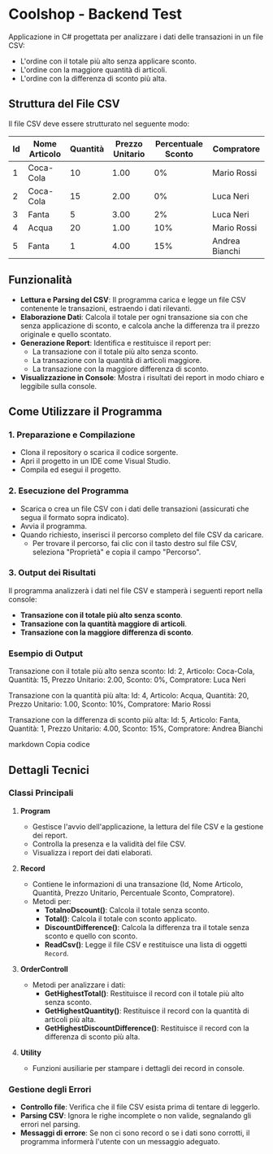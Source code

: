 # Coolshop - Backend Test

Applicazione in C# progettata per analizzare i dati delle transazioni in un file CSV:

- L'ordine con il totale più alto senza applicare sconto.
- L'ordine con la maggiore quantità di articoli.
- L'ordine con la differenza di sconto più alta.


## Struttura del File CSV

Il file CSV deve essere strutturato nel seguente modo:

| Id | Nome Articolo | Quantità | Prezzo Unitario | Percentuale Sconto | Compratore |
|----|---------------|----------|-----------------|--------------------|------------|
| 1  | Coca-Cola     | 10       | 1.00            | 0%                 | Mario Rossi|
| 2  | Coca-Cola     | 15       | 2.00            | 0%                 | Luca Neri |
| 3  | Fanta         | 5        | 3.00            | 2%                 | Luca Neri |
| 4  | Acqua         | 20       | 1.00            | 10%                | Mario Rossi|
| 5  | Fanta         | 1        | 4.00            | 15%                | Andrea Bianchi|


## Funzionalità

- **Lettura e Parsing del CSV**: Il programma carica e legge un file CSV contenente le transazioni, estraendo i dati rilevanti.
- **Elaborazione Dati**: Calcola il totale per ogni transazione sia con che senza applicazione di sconto, e calcola anche la differenza tra il prezzo originale e quello scontato.
- **Generazione Report**: Identifica e restituisce il report per:
  - La transazione con il totale più alto senza sconto.
  - La transazione con la quantità di articoli maggiore.
  - La transazione con la maggiore differenza di sconto.
- **Visualizzazione in Console**: Mostra i risultati dei report in modo chiaro e leggibile sulla console.

## Come Utilizzare il Programma

### 1. Preparazione e Compilazione

- Clona il repository o scarica il codice sorgente.
- Apri il progetto in un IDE come Visual Studio.
- Compila ed esegui il progetto.

### 2. Esecuzione del Programma

- Scarica o crea un file CSV con i dati delle transazioni (assicurati che segua il formato sopra indicato).
- Avvia il programma.
- Quando richiesto, inserisci il percorso completo del file CSV da caricare.
  - Per trovare il percorso, fai clic con il tasto destro sul file CSV, seleziona "Proprietà" e copia il campo "Percorso".

### 3. Output dei Risultati

Il programma analizzerà i dati nel file CSV e stamperà i seguenti report nella console:

- **Transazione con il totale più alto senza sconto**.
- **Transazione con la quantità maggiore di articoli**.
- **Transazione con la maggiore differenza di sconto**.

### Esempio di Output

Transazione con il totale più alto senza sconto: Id: 2, Articolo: Coca-Cola, Quantità: 15, Prezzo Unitario: 2.00, Sconto: 0%, Compratore: Luca Neri

Transazione con la quantità più alta: Id: 4, Articolo: Acqua, Quantità: 20, Prezzo Unitario: 1.00, Sconto: 10%, Compratore: Mario Rossi

Transazione con la differenza di sconto più alta: Id: 5, Articolo: Fanta, Quantità: 1, Prezzo Unitario: 4.00, Sconto: 15%, Compratore: Andrea Bianchi

markdown
Copia codice

## Dettagli Tecnici

### Classi Principali

1. **Program**
   - Gestisce l'avvio dell'applicazione, la lettura del file CSV e la gestione dei report.
   - Controlla la presenza e la validità del file CSV.
   - Visualizza i report dei dati elaborati.

2. **Record**
   - Contiene le informazioni di una transazione (Id, Nome Articolo, Quantità, Prezzo Unitario, Percentuale Sconto, Compratore).
   - Metodi per:
     - **TotalnoDscount()**: Calcola il totale senza sconto.
     - **Total()**: Calcola il totale con sconto applicato.
     - **DiscountDifference()**: Calcola la differenza tra il totale senza sconto e quello con sconto.
     - **ReadCsv()**: Legge il file CSV e restituisce una lista di oggetti `Record`.
   
3. **OrderControll**
   - Metodi per analizzare i dati:
     - **GetHighestTotal()**: Restituisce il record con il totale più alto senza sconto.
     - **GetHighestQuantity()**: Restituisce il record con la quantità di articoli più alta.
     - **GetHighestDiscountDifference()**: Restituisce il record con la differenza di sconto più alta.
   
4. **Utility**
   - Funzioni ausiliarie per stampare i dettagli dei record in console.

### Gestione degli Errori

- **Controllo file**: Verifica che il file CSV esista prima di tentare di leggerlo.
- **Parsing CSV**: Ignora le righe incomplete o non valide, segnalando gli errori nel parsing.
- **Messaggi di errore**: Se non ci sono record o se i dati sono corrotti, il programma informerà l'utente con un messaggio adeguato.

